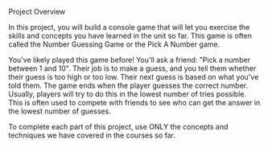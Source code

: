 Project Overview

In this project, you will build a console game that will let you exercise the skills and concepts you have learned in the unit so far. This game is often called the Number Guessing Game or the Pick A Number game.

You've likely played this game before! You'll ask a friend: "Pick a number between 1 and 10". Their job is to make a guess, and you tell them whether their guess is too high or too low. Their next guess is based on what you've told them. The game ends when the player guesses the correct number. Usually, players will try to do this in the lowest number of tries possible. This is often used to compete with friends to see who can get the answer in the lowest number of guesses.

To complete each part of this project, use ONLY the concepts and techniques we have covered in the courses so far.
